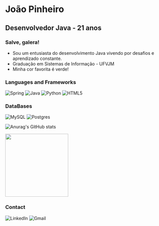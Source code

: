 # João Pinheiro
## Desenvolvedor Java - 21 anos


### Salve, galera!

- Sou um entusiasta do desenvolvimento Java vivendo por desafios e aprendizado constante.
- Graduação em Sistemas de Informação - UFVJM
- Minha cor favorita é verde!

### Languages and Frameworks

![Spring](https://img.shields.io/badge/spring-%236DB33F.svg?style=for-the-badge&logo=spring&logoColor=white) 
![Java](https://img.shields.io/badge/java-%23ED8B00.svg?style=for-the-badge&logo=openjdk&logoColor=white)
![Python](https://img.shields.io/badge/python-3670A0?style=for-the-badge&logo=python&logoColor=ffdd54)
![HTML5](https://img.shields.io/badge/html5-%23E34F26.svg?style=for-the-badge&logo=html5&logoColor=white)

### DataBases
![MySQL](https://img.shields.io/badge/mysql-%2300f.svg?style=for-the-badge&logo=mysql&logoColor=white)
![Postgres](https://img.shields.io/badge/postgres-%23316192.svg?style=for-the-badge&logo=postgresql&logoColor=white)

![Anurag's GitHub stats](https://github-readme-stats.vercel.app/api?username=anuraghazra&show_icons=true&theme=dark&hide_title=true&bg_color=000000&include_all_commits=true&count_private=true&hide=prs,issues,contribs&custom_title=GitHub%20Stats&hide_rank=true&hide=stars&disable_animations=true&hide_border=true&icon_color=CE1D2D&show_owner=true)

<a href="https://github.com/anuraghazra/convoychat">
  <img height=200 align="center" src="https://github-readme-stats.vercel.app/api/top-langs?username=anuraghazra&layout=compact&langs_count=8&card_width=320" />
</a>

### Contact
![LinkedIn](https://img.shields.io/badge/linkedin-%230077B5.svg?style=for-the-badge&logo=linkedin&logoColor=white)
![Gmail](https://img.shields.io/badge/Gmail-D14836?style=for-the-badge&logo=gmail&logoColor=white)
